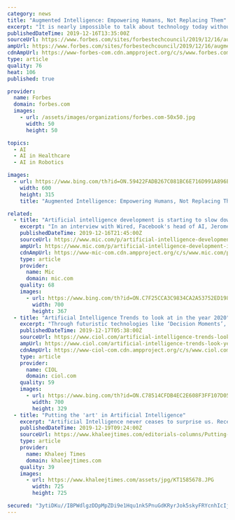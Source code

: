 ```yaml
---
category: news
title: "Augmented Intelligence: Empowering Humans, Not Replacing Them"
excerpt: "It is nearly impossible to talk about technology today without some mention of artificial intelligence (AI ... From smartphone applications to healthcare diagnoses and self-driving vehicles, technology continues to automate more aspects of our everyday work and life. Perhaps this is why many have an irrational fear of AI, worrying that ..."
publishedDateTime: 2019-12-16T13:35:00Z
sourceUrl: https://www.forbes.com/sites/forbestechcouncil/2019/12/16/augmented-intelligence-empowering-humans-not-replacing-them/
ampUrl: https://www.forbes.com/sites/forbestechcouncil/2019/12/16/augmented-intelligence-empowering-humans-not-replacing-them/amp/
cdnAmpUrl: https://www-forbes-com.cdn.ampproject.org/c/s/www.forbes.com/sites/forbestechcouncil/2019/12/16/augmented-intelligence-empowering-humans-not-replacing-them/amp/
type: article
quality: 76
heat: 106
published: true

provider:
  name: Forbes
  domain: forbes.com
  images:
    - url: /assets/images/organizations/forbes.com-50x50.jpg
      width: 50
      height: 50

topics:
  - AI
  - AI in Healthcare
  - AI in Robotics

images:
  - url: https://www.bing.com/th?id=ON.59422FADB267C081BC6E716D991A896E
    width: 600
    height: 315
    title: "Augmented Intelligence: Empowering Humans, Not Replacing Them"

related:
  - title: "Artificial intelligence development is starting to slow down, Facebook head of AI says"
    excerpt: "In an interview with Wired, Facebook's head of AI, Jerome Pesenti ... Limitations to the development of processing power is already starting to slow the progress of AI and machine learning, especially since research shows that the one thing that leads to predictably better performance from AI systems is access to more computing power."
    publishedDateTime: 2019-12-16T21:45:00Z
    sourceUrl: https://www.mic.com/p/artificial-intelligence-development-is-starting-to-slow-down-facebook-head-of-ai-says-19424331
    ampUrl: https://www.mic.com/p/artificial-intelligence-development-is-starting-to-slow-down-facebook-head-of-ai-says-19424331/amp
    cdnAmpUrl: https://www-mic-com.cdn.ampproject.org/c/s/www.mic.com/p/artificial-intelligence-development-is-starting-to-slow-down-facebook-head-of-ai-says-19424331/amp
    type: article
    provider:
      name: Mic
      domain: mic.com
    quality: 68
    images:
      - url: https://www.bing.com/th?id=ON.C7F25CCA3C9834CA2A53752ED198614E
        width: 700
        height: 367
  - title: "Artificial Intelligence Trends to look at in the year 2020"
    excerpt: "Through futuristic technologies like ‘Decision Moments’, which includes an upgrade of the conventional data-engineering toolkit, or Einstein, an integrated set of AI technologies that includes advanced machine learning, deep learning, predictive analytics, natural language processing and smart data discovery all within Salesforce ..."
    publishedDateTime: 2019-12-17T05:38:00Z
    sourceUrl: https://www.ciol.com/artificial-intelligence-trends-look-year-2020/
    ampUrl: https://www.ciol.com/artificial-intelligence-trends-look-year-2020/amp/
    cdnAmpUrl: https://www-ciol-com.cdn.ampproject.org/c/s/www.ciol.com/artificial-intelligence-trends-look-year-2020/amp/
    type: article
    provider:
      name: CIOL
      domain: ciol.com
    quality: 59
    images:
      - url: https://www.bing.com/th?id=ON.C78514CFDB4EC2E608F3FF107D05631F
        width: 700
        height: 329
  - title: "Putting the 'art' in Artificial Intelligence"
    excerpt: "Artificial Intelligence never ceases to surprise us. Recently, AI was used to determine if Shakespeare took outside help to complete some of his work. It turns out that large portions of his play Henry VIII were written by John Fletcher. At least this is what researcher Petr Plechác's AI neural network would have us believe. The literary world ..."
    publishedDateTime: 2019-12-19T09:24:00Z
    sourceUrl: https://www.khaleejtimes.com/editorials-columns/Putting-the-art-in-Artificial-intelligence
    type: article
    provider:
      name: Khaleej Times
      domain: khaleejtimes.com
    quality: 39
    images:
      - url: https://www.khaleejtimes.com/assets/jpg/KT1585678.JPG
        width: 725
        height: 725

secured: "3ytiDKu//IBPWdlgzDDpMpZDi9e1Hqu1nk5PnuGdKRyrJok5skyFRYcnhIcIjvrbyWWEUW9VWeDJeJspWYDW/cOKISthXWqGj5GVypmV/QMrW9FLwIb14SjzJTmDi+pSmGGgN89cTXkS0VAAxeEF0v+idlsLEmIHfApwsBbB5c69oLgiCjix1s50458NhYe8NzyVc8JkOT0T2emhB3YD3WPUHXsROtMjdrAcayLp5LvI/dnZe9H4acTR+dHX4H3kqB7gFDehqAXAeH6AQa0e5Q==;wNsXmUmrR6PBGTAs4KsR8A=="
---
```



